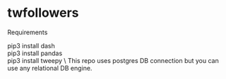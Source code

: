# twfollowers

Requirements

pip3 install dash\
pip3 install pandas\
pip3 install tweepy
\\
This repo uses postgres DB connection but you can use any relational DB engine.
